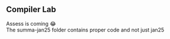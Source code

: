 ## Compiler Lab 
Assess is coming :joy: <br>
The summa-jan25 folder contains proper code and not just jan25
